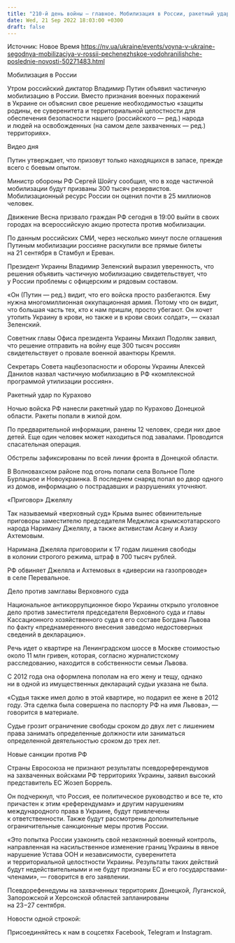 ```yaml
---
title: "210-й день войны — главное. Мобилизация в России, ракетный удар по Курахово, «приговор» Джелялу"
date: Wed, 21 Sep 2022 18:03:00 +0300
draft: false
---
```

Источник: Новое Время https://nv.ua/ukraine/events/voyna-v-ukraine-segodnya-mobilizaciya-v-rossii-pechenezhskoe-vodohranilishche-poslednie-novosti-50271483.html


Мобилизация в России

Утром российский диктатор Владимир Путин объявил частичную мобилизацию в России. Вместо признания военных поражений в Украине он объяснил свое решение необходимостью «защиты родины, ее суверенитета и территориальной целостности для обеспечения безопасности нашего (российского — ред.) народа и людей на освобожденных (на самом деле захваченных — ред.) территориях».

 Видео дня   

Путин утверждает, что призовут только находящихся в запасе, прежде всего с боевым опытом.

Министр обороны РФ Сергей Шойгу сообщил, что в ходе частичной мобилизации будут призваны 300 тысяч резервистов. Мобилизационный ресурс России он оценил почти в 25 миллионов человек.

Движение Весна призвало граждан РФ сегодня в 19:00 выйти в своих городах на всероссийскую акцию протеста против мобилизации.

По данным российских СМИ, через несколько минут после оглашения Путиным мобилизации россияне раскупили все прямые билеты на 21 сентября в Стамбул и Ереван.

Президент Украины Владимир Зеленский выразил уверенность, что решения объявить частичную мобилизацию свидетельствует, что у России проблемы с офицерским и рядовым составом.

«Он (Путин — ред.) видит, что его войска просто разбегаются. Ему нужна многомиллионная оккупационная армия. Потому что он видит, что большая часть тех, кто к нам пришли, просто убегают. Он хочет утопить Украину в крови, но также и в крови своих солдат», — сказал Зеленский.

Советник главы Офиса президента Украины Михаил Подоляк заявил, что решение отправить на войну еще 300 тысяч россиян свидетельствует о провале военной авантюры Кремля.

Секретарь Совета нацбезопасности и обороны Украины Алексей Данилов назвал частичную мобилизацию в РФ «комплексной программой утилизации россиян».

Ракетный удар по Курахово

Ночью войска РФ нанесли ракетный удар по Курахово Донецкой области. Ракеты попали в жилой дом.

По предварительной информации, ранены 12 человек, среди них двое детей. Еще один человек может находиться под завалами. Проводится спасательная операция.

Обстрелы зафиксированы по всей линии фронта в Донецкой области.

В Волновахском районе под огонь попали села Вольное Поле Бурлацкое и Новоукраинка. В последнем снаряд попал во двор одного из домов, информацию о пострадавших и разрушениях уточняют.

«Приговор» Джелялу

Так называемый «верховный суд» Крыма вынес обвинительные приговоры заместителю председателя Меджлиса крымскотатарского народа Нариману Джелялу, а также активистам Асану и Азизу Ахтемовым.

Наримана Джеляла приговорили к 17 годам лишения свободы в колонии строгого режима, штраф в 700 тысяч рублей.

РФ обвиняет Джеляла и Ахтемовых в «диверсии на газопроводе» в селе Перевальное.

Дело против замглавы Верховного суда

Национальное антикоррупционное бюро Украины открыло уголовное дело против заместителя председателя Верховного суда и главы Кассационного хозяйственного суда в его составе Богдана Львова по факту «преднамеренного внесения заведомо недостоверных сведений в декларацию».

Речь идет о квартире на Ленинградском шоссе в Москве стоимостью около 11 млн гривен, которая, согласно журналистскому расследованию, находится в собственности семьи Львова.

С 2012 года она оформлена пополам на его жену и тещу, однако ни в одной из имущественных деклараций судьи указана не была.

«Судья также имел долю в этой квартире, но подарил ее жене в 2012 году. Эта сделка была совершена по паспорту РФ на имя Львова», — говорится в материале.

Судье грозит ограничение свободы сроком до двух лет с лишением права занимать определенные должности или заниматься определенной деятельностью сроком до трех лет.

Новые санкции против РФ

Страны Евросоюза не признают результаты псевдореферендумов на захваченных войсками РФ территориях Украины, заявил высокий представитель ЕС Жозеп Боррель.

Он подчеркнул, что Россия, ее политическое руководство и все те, кто причастен к этим «референдумам» и другим нарушениям международного права в Украине, будут привлечены к ответственности. Также будут рассмотрены дополнительные ограничительные санкционные меры против России.

«Это попытка России узаконить свой незаконный военный контроль, направленная на насильственное изменение границ Украины в явное нарушение Устава ООН и независимости, суверенитета и территориальной целостности Украины. Результаты таких действий будут недействительными и не будут признаны ЕС и его государствами-членами», — говорится в его заявлении.

Псевдорефенедумы на захваченных территориях Донецкой, Луганской, Запорожской и Херсонской областей запланированы на 23−27 сентября.

Новости одной строкой:

Присоединяйтесь к нам в соцсетях Facebook, Telegram и Instagram.
